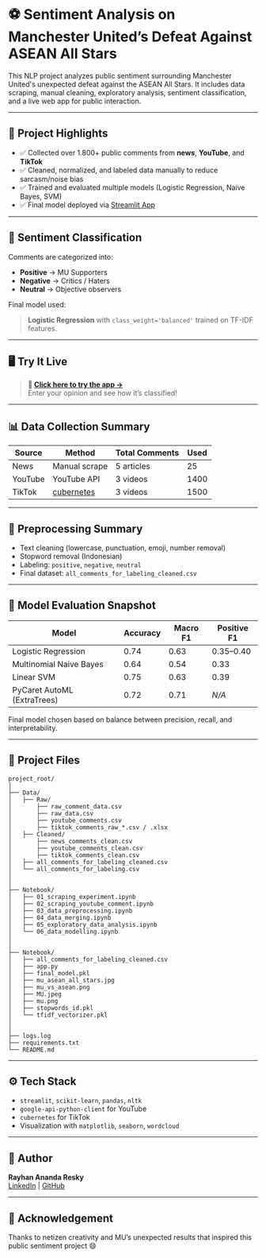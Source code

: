 # ⚽ Sentiment Analysis on Manchester United’s Defeat Against ASEAN All Stars

This NLP project analyzes public sentiment surrounding Manchester United's unexpected defeat against the ASEAN All Stars. It includes data scraping, manual cleaning, exploratory analysis, sentiment classification, and a live web app for public interaction.

---

## 🚀 Project Highlights

- ✅ Collected over 1.800+ public comments from **news**, **YouTube**, and **TikTok**
- ✅ Cleaned, normalized, and labeled data manually to reduce sarcasm/noise bias
- ✅ Trained and evaluated multiple models (Logistic Regression, Naive Bayes, SVM)
- ✅ Final model deployed via [Streamlit App](https://your-streamlit-url-here)

---

## 🧠 Sentiment Classification

Comments are categorized into:
- **Positive** → MU Supporters
- **Negative** → Critics / Haters
- **Neutral** → Objective observers

Final model used:
> **Logistic Regression** with `class_weight='balanced'` trained on TF-IDF features.

---

## 🖥️ Try It Live

> **📌 [Click here to try the app →]([https://your-streamlit-url-here](https://mu-vs-asean-all-stars.streamlit.app/))**  
Enter your opinion and see how it’s classified!

---

## 📊 Data Collection Summary

| Source     | Method                     | Total Comments | Used |
|------------|----------------------------|----------------|------|
| News       | Manual scrape              | 5 articles     | 25   |
| YouTube    | YouTube API                | 3 videos       | 1400 |
| TikTok     | [cubernetes](https://github.com/cubernetes/TikTokCommentScraper) | 3 videos | 1500 |

---

## 🧹 Preprocessing Summary

- Text cleaning (lowercase, punctuation, emoji, number removal)
- Stopword removal (Indonesian)
- Labeling: `positive`, `negative`, `neutral`
- Final dataset: `all_comments_for_labeling_cleaned.csv`

---

## 🧪 Model Evaluation Snapshot

| Model                     | Accuracy | Macro F1 | Positive F1 |
|---------------------------|----------|----------|-------------|
| Logistic Regression       | 0.74     | 0.63     | 0.35–0.40   |
| Multinomial Naive Bayes   | 0.64     | 0.54     | 0.33        |
| Linear SVM                | 0.75     | 0.63     | 0.39        |
| PyCaret AutoML (ExtraTrees)| 0.72    | 0.71     | *N/A*       |

Final model chosen based on balance between precision, recall, and interpretability.

---

## 🧾 Project Files

```
project_root/
│
├── Data/
│   ├── Raw/
│       ├── raw_comment_data.csv
│       ├── raw_data.csv
│       ├── youtube_comments.csv
│       ├── tiktok_comments_raw_*.csv / .xlsx
│   ├── Cleaned/
│       ├── news_comments_clean.csv
│       ├── youtube_comments_clean.csv
│       ├── tiktok_comments_clean.csv
│   ├── all_comments_for_labeling_cleaned.csv
│   └── all_comments_for_labeling.csv
│
│
├── Notebook/
│   ├── 01_scraping_experiment.ipynb
│   ├── 02_scraping_youtube_comment.ipynb
│   ├── 03_data_preprocessing.ipynb
│   ├── 04_data_merging.ipynb
│   ├── 05_exploratory_data_analysis.ipynb
│   └── 06_data_modelling.ipynb
│
│
├── Notebook/
│   ├── all_comments_for_labeling_cleaned.csv
│   ├── app.py
│   ├── final_model.pkl
│   ├── mu_asean_all_stars.jpg
│   ├── mu_vs_asean.png
│   ├── MU.jpeg
│   ├── mu.png
│   ├── stopwords_id.pkl
│   └── tfidf_vectorizer.pkl
│
│
├── logs.log
├── requirements.txt
└── README.md
```


---

## ⚙️ Tech Stack

- `streamlit`, `scikit-learn`, `pandas`, `nltk`
- `google-api-python-client` for YouTube
- `cubernetes` for TikTok
- Visualization with `matplotlib`, `seaborn`, `wordcloud`

---

## 👤 Author

**Rayhan Ananda Resky**  
[LinkedIn](https://www.linkedin.com/in/rayhanananda/) | [GitHub](https://github.com/RayhanLup1n)

---

## 🙌 Acknowledgement

Thanks to netizen creativity and MU’s unexpected results that inspired this public sentiment project 😄
